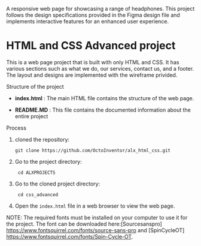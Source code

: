 A responsive web page for showcasing a range of headphones. This project follows the design specifications provided in the Figma design
file and implements interactive features for an enhanced user experience.

# HTML and CSS Advanced project
This is a web page project that is built with only HTML and CSS. It has various sections such as what we do, our services, contact us, and a footer. The layout and designs are implemented with the wireframe privided.

Structure of the project
- **index.html** : The main HTML file contains the structure of the web page.

- **README.MD** : This file contains the documented information about the entire project

Process
1. cloned the repository:
        
       git clone https://github.com/OctoInventor/alx_html_css.git

2. Go to the project directory:

        cd ALXPROJECTS

3. Go to the cloned project directory:

        cd css_advanced

4. Open the `index.html` file in a web browser to view the web page.


NOTE:
The required fonts must be installed on your computer to use it for the
project. The font can be downloaded here:[Sourcesanspro] https://www.fontsquirrel.com/fonts/source-sans-pro and [SpinCycleOT] https://www.fontsquirrel.com/fonts/Spin-Cycle-OT.
